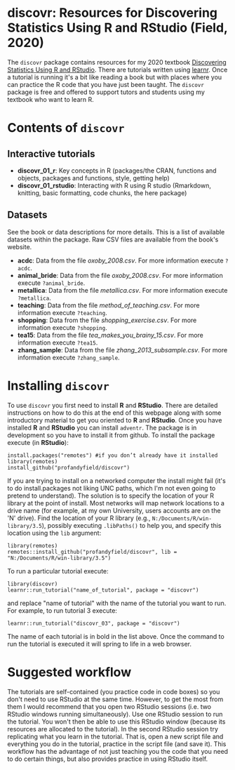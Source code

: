 # discovr: Resources for Discovering Statistics Using R and RStudio (Field, 2020)

The `discovr` package contains resources for my 2020 textbook [Discovering Statistics Using R and RStudio](https://www.discoveringstatistics.com/books/discovering-statistics-using-r/). There are tutorials written using [learnr](https://rstudio.github.io/learnr/). Once a tutorial is running it's a bit like reading a book but with places where you can practice the R code that you have just been taught. The `discovr` package is free and offered to support tutors and students using my textbook who want to learn R.
 
# Contents of `discovr`

## Interactive tutorials

* **discovr_01_r**: Key concepts in R (packages/the CRAN, functions and objects, packages and functions, style, getting help)
* **discovr_01_rstudio**: Interacting with R using R studio (Rmarkdown, knitting, basic formatting, code chunks, the here package)


## Datasets

See the book or data descriptions for more details. This is a list of available datasets within the package. Raw CSV files are available from the book's website.

* **acdc**: Data from the file *oxoby_2008.csv*. For more information execute `?acdc`.
* **animal_bride**: Data from the file *oxoby_2008.csv*. For more information execute `?animal_bride`.
* **metallica**: Data from the file *metallica.csv*. For more information execute `?metallica`.
* **teaching**: Data from the file *method_of_teaching.csv*. For more information execute `?teaching`.
* **shopping**: Data from the file *shopping_exercise.csv*. For more information execute `?shopping`.
* **tea15**: Data from the file *tea_makes_you_brainy_15.csv*. For more information execute `?tea15`.
* **zhang_sample**: Data from the file *zhang_2013_subsample.csv*. For more information execute `?zhang_sample`.

# Installing `discovr`

To use `discovr` you first need to install **R** and **RStudio**. There are detailed instructions on how to do this at the end of this webpage along with some introductory material to get you oriented to **R** and **RStudio**. Once you have installed **R** and **RStudio** you can install `adventr`. The package is in development so you have to install it from github. To install the package execute (in **RStudio**):

```{r, eval = FALSE}
install.packages("remotes") #if you don’t already have it installed
library(remotes)
install_github("profandyfield/discovr")
```

If you are trying to install on a networked computer the install might fail (it's to do install.packages not liking UNC paths, which I'm not even going to pretend to understand). The solution is to specify the location of your R library at the point of install. Most networks will map network locations to a drive name (for example, at my own University, users accounts are on the 'N' drive). Find the location of your R library (e.g., `N:/Documents/R/win-library/3.5`), possibly executing `.libPaths()` to help you, and specify this location using the `lib` argument:

```
library(remotes) 
remotes::install_github("profandyfield/discovr", lib = "N:/Documents/R/win-library/3.5")
```

To run a particular tutorial execute:

```{r, eval = FALSE}
library(discovr)
learnr::run_tutorial("name_of_tutorial", package = "discovr")
```

and replace "name of tutorial" with the name of the tutorial you want to run. For example, to run tutorial 3 execute:

```{r, eval = FALSE}
learnr::run_tutorial("discovr_03", package = "discovr")
```

The name of each tutorial is in bold in the list above. Once the command to run the tutorial is executed it will spring to life in a web browser.

# Suggested workflow

The tutorials are self-contained (you practice code in code boxes) so you don't need to use RStudio at the same time. However, to get the most from them I would recommend that you open two RStudio sessions (i.e. two RStudio windows running simultaneously). Use one RStudio session to run the tutorial. You won't then be able to use this RStudio window (because its resources are allocated to the tutorial). In the second RStudio session try replicating what you learn in the tutorial. That is, open a new script file and everything you do in the tutorial, practice in the script file (and save it). This workflow has the advantage of not just teaching you the code that you need to do certain things, but also provides practice in using RStudio itself.
